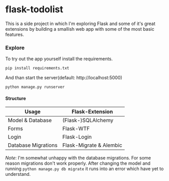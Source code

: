 flask-todolist
=======================
This is a side project in which I'm exploring Flask and some of it's great
extensions by building a smallish web app with some of the most basic features.

### Explore
To try out the app yourself install the requirements.
```
pip install requirements.txt
```
And than start the server(default: http://localhost:5000)
```
python manage.py runserver
```

#### Structure
Usage               | Flask-Extension  
------------------- | -----------------------
Model & Database    | (Flask-)SQLAlchemy
Forms               | Flask-WTF
Login               | Flask-Login
Database Migrations | Flask-Migrate & Alembic

*Note*: I'm somewhat unhappy with the database migrations.
For some reason migrations don't work properly. After changing the model and
running `python manage.py db migrate` it runs into an error which have yet to
understand.
